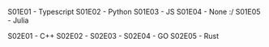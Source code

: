 S01E01 - Typescript
S01E02 - Python 
S01E03 - JS
S01E04 - None :/
S01E05 - Julia

S02E01 - C++
S02E02 - 
S02E03 - 
S02E04 - GO
S02E05 - Rust